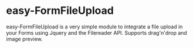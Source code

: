 # easy-FormFileUpload

easy-FormFileUpload is a very simple module to integrate a file upload in your Forms using Jquery and the Filereader API. Supports drag'n'drop and image preview.
